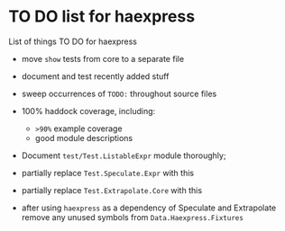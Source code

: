 TO DO list for haexpress
========================

List of things TO DO for haexpress

* move `show` tests from core to a separate file

* document and test recently added stuff

* sweep occurrences of `TODO:` throughout source files

* 100% haddock coverage, including:
	- `>90%` example coverage
	- good module descriptions

* Document `test/Test.ListableExpr` module thoroughly;

* partially replace `Test.Speculate.Expr` with this

* partially replace `Test.Extrapolate.Core` with this

* after using `haexpress` as a dependency of Speculate and Extrapolate
  remove any unused symbols from `Data.Haexpress.Fixtures`
